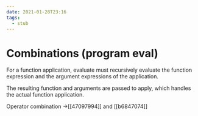 ```yaml
---
date: 2021-01-28T23:16
tags: 
  - stub
---
```


# Combinations (program eval)

For a function application,
evaluate must recursively evaluate the function expression and the argument expressions of the application.

The resulting function and arguments are passed to apply, which handles the actual function application.

Operator combination ->[[47097994]] and [[b6847074]] 

